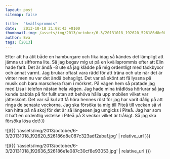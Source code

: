 ```yaml
---
layout: post
sitemap: false

title:  "kvällsprommis"
date:   2013-10-18 21:08:43 +0100
thumbnail-img: /assets/img/2013/october/6-3/20131018_192620_526186d8e087c323adf2abaf.jpg
author: Eva
tags: [2013]
---
```


Efter att ha ätit både en hamburgare och fika idag så kändes det lämpligt att jämna ut siffrorna lite. Så jag begav mig ut på en kvällsprommis efter att Elin hade farit.  Det är ändå -8 ute så jag klädde på mig ordentligt med täckbyxor och annat varmt. Jag brukar oftast vara rädd för att träna och ute när det är vinter men nu var det ändå behagligt. Det var så skönt att få lyssna på musik och bara marschera fram i mörkret.  På vägen hem så pratade jag med Lisa i telefon nästan hela vägen.  Jag hade mina trådlösa hörlurar så jag kunde babbla på för fullt utan att behöva hålla upp mobilen vilket var jätteskönt.  Det var så kul att få höra hennes röst för jag har varit dålig på att ringa de senaste veckorna.  Jag ska försöka ta mig till Piteå till veckan så vi kan hitta på nå skoj för det är så längesen jag umgicks i Piteå. Jag har som it haft en ordentlig vistelse i Piteå på 3 veckor vilket är tråkigt.  Så jag ska försöka lösa det!:))

![]({{ '/assets/img/2013/october/6-3/20131018_192620_526186d8e087c323adf2abaf.jpg'  | relative_url }})

![]({{ '/assets/img/2013/october/6-3/20131018_192636_526186e1e087c30cf8e93053.jpg'  | relative_url }})

